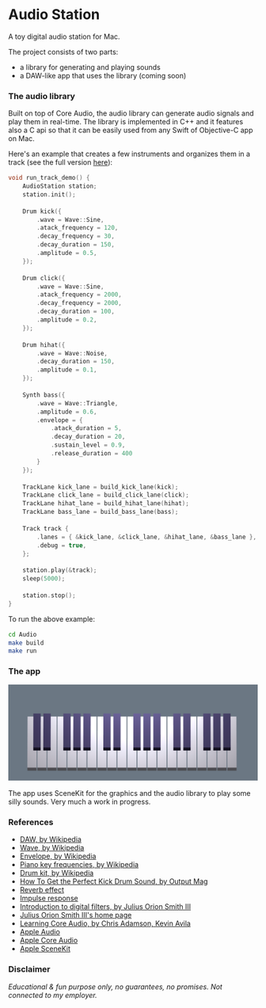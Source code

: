 # Audio Station

A toy digital audio station for Mac.

The project consists of two parts:
- a library for generating and playing sounds
- a DAW-like app that uses the library (coming soon)


### The audio library

Built on top of Core Audio, the audio library can generate audio signals and play them in real-time. The library is implemented in C++ and it features also a C api so that it can be easily used from any Swift of Objective-C app on Mac.

Here's an example that creates a few instruments and organizes them in a track (see the full version [here](Audio/test/main.cpp)):
```cpp
void run_track_demo() {
    AudioStation station;
    station.init();

    Drum kick({
        .wave = Wave::Sine,
        .atack_frequency = 120,
        .decay_frequency = 30,
        .decay_duration = 150,
        .amplitude = 0.5,
    });

    Drum click({
        .wave = Wave::Sine,
        .atack_frequency = 2000,
        .decay_frequency = 2000,
        .decay_duration = 100,
        .amplitude = 0.2,
    });

    Drum hihat({
        .wave = Wave::Noise,
        .decay_duration = 150,
        .amplitude = 0.1,
    });

    Synth bass({
        .wave = Wave::Triangle,
        .amplitude = 0.6,
        .envelope = {
            .atack_duration = 5, 
            .decay_duration = 20, 
            .sustain_level = 0.9, 
            .release_duration = 400
        }
    });

    TrackLane kick_lane = build_kick_lane(kick);
    TrackLane click_lane = build_click_lane(click);
    TrackLane hihat_lane = build_hihat_lane(hihat);
    TrackLane bass_lane = build_bass_lane(bass);

    Track track { 
        .lanes = { &kick_lane, &click_lane, &hihat_lane, &bass_lane },
        .debug = true,
    };

    station.play(&track);
    sleep(5000);

    station.stop();
}
```

To run the above example:
```bash
cd Audio
make build
make run
```


### The app

<img src="screenshot.png" width="800"/>

The app uses SceneKit for the graphics and the audio library to play some silly sounds. Very much a work in progress.


### References

- [DAW, by Wikipedia](https://en.wikipedia.org/wiki/Digital_audio_workstation)
- [Wave, by Wikipedia](https://en.wikipedia.org/wiki/wave)
- [Envelope, by Wikipedia](https://en.wikipedia.org/wiki/Envelope_(music))
- [Piano key frequencies, by Wikipedia](https://en.wikipedia.org/wiki/Piano_key_frequencies)
- [Drum kit, by Wikipedia](https://en.wikipedia.org/wiki/Drum_kit)
- [How To Get the Perfect Kick Drum Sound, by Output Mag](https://output.com/blog/get-perfect-kick-drum)
- [Reverb effect](https://en.wikipedia.org/wiki/Reverb_effect#Convolution_reverb)
- [Impulse response](https://en.wikipedia.org/wiki/Impulse_response)
- [Introduction to digital filters, by Julius Orion Smith III](https://ccrma.stanford.edu/~jos/filters/)
- [Julius Orion Smith III's home page](https://ccrma.stanford.edu/~jos/)
- [Learning Core Audio, by Chris Adamson, Kevin Avila](https://www.oreilly.com/library/view/learning-core-audio/9780321636973/)
- [Apple Audio](https://developer.apple.com/audio/)
- [Apple Core Audio](https://developer.apple.com/library/archive/documentation/MusicAudio/Conceptual/CoreAudioOverview)
- [Apple SceneKit](https://developer.apple.com/documentation/scenekit)


### Disclaimer

_Educational & fun purpose only, no guarantees, no promises. Not connected to my employer._

